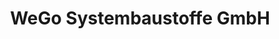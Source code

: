 ---
title: "WeGo Systembaustoffe GmbH"
url: /oldenburg/wego-systembaustoffe-gmbh/
shop: Baustoffe
---